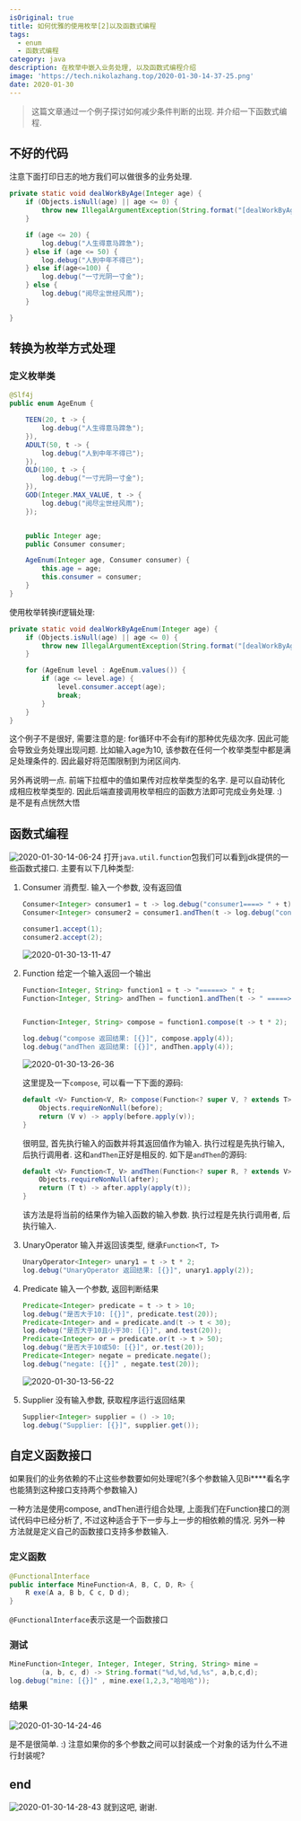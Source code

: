 ```yaml
---
isOriginal: true
title: 如何优雅的使用枚举[2]以及函数式编程
tags:
  - enum
  - 函数式编程
category: java
description: 在枚举中嵌入业务处理, 以及函数式编程介绍
image: 'https://tech.nikolazhang.top/2020-01-30-14-37-25.png'
date: 2020-01-30
---
```


> 这篇文章通过一个例子探讨如何减少条件判断的出现. 并介绍一下函数式编程.

## 不好的代码

注意下面打印日志的地方我们可以做很多的业务处理.

```java
private static void dealWorkByAge(Integer age) {
    if (Objects.isNull(age) || age <= 0) {
        throw new IllegalArgumentException(String.format("[dealWorkByAge]年龄不能为空或小于等于0, age: [%s]", age));
    }

    if (age <= 20) {
        log.debug("人生得意马蹄急");
    } else if (age <= 50) {
        log.debug("人到中年不得已");
    } else if(age<=100) {
        log.debug("一寸光阴一寸金");
    } else {
        log.debug("阅尽尘世经风雨");
    }

}
```

## 转换为枚举方式处理

### 定义枚举类

```java
@Slf4j
public enum AgeEnum {

    TEEN(20, t -> {
        log.debug("人生得意马蹄急");
    }),
    ADULT(50, t -> {
        log.debug("人到中年不得已");
    }),
    OLD(100, t -> {
        log.debug("一寸光阴一寸金");
    }),
    GOD(Integer.MAX_VALUE, t -> {
        log.debug("阅尽尘世经风雨");
    });


    public Integer age;
    public Consumer consumer;

    AgeEnum(Integer age, Consumer consumer) {
        this.age = age;
        this.consumer = consumer;
    }
}
```

使用枚举转换if逻辑处理:

```java
private static void dealWorkByAgeEnum(Integer age) {
    if (Objects.isNull(age) || age <= 0) {
        throw new IllegalArgumentException(String.format("[dealWorkByAge]年龄不能为空或小于等于0, age: [%s]", age));
    }

    for (AgeEnum level : AgeEnum.values()) {
        if (age <= level.age) {
            level.consumer.accept(age);
            break;
        }
    }
}
```

这个例子不是很好, 需要注意的是: for循环中不会有if的那种优先级次序. 因此可能会导致业务处理出现问题. 比如输入age为10, 该参数在任何一个枚举类型中都是满足处理条件的. 因此最好将范围限制到为闭区间内.

另外再说明一点. 前端下拉框中的值如果传对应枚举类型的名字. 是可以自动转化成相应枚举类型的. 因此后端直接调用枚举相应的函数方法即可完成业务处理. :) 是不是有点恍然大悟

## 函数式编程

![2020-01-30-14-06-24](https://tech.nikolazhang.top/2020-01-30-14-06-24.png)
打开`java.util.function`包我们可以看到jdk提供的一些函数式接口. 主要有以下几种类型:

1. Consumer 消费型. 输入一个参数, 没有返回值

    ```java
    Consumer<Integer> consumer1 = t -> log.debug("consumer1====> " + t);
    Consumer<Integer> consumer2 = consumer1.andThen(t -> log.debug("consumer2====> " + t));

    consumer1.accept(1);
    consumer2.accept(2);

    ```

    ![2020-01-30-13-11-47](https://tech.nikolazhang.top/2020-01-30-13-11-47.png)

2. Function 给定一个输入返回一个输出

    ```java
    Function<Integer, String> function1 = t -> "======> " + t;
    Function<Integer, String> andThen = function1.andThen(t -> " =====> andThen: " + t);


    Function<Integer, String> compose = function1.compose(t -> t * 2);

    log.debug("compose 返回结果: [{}]", compose.apply(4));
    log.debug("andThen 返回结果: [{}]", andThen.apply(4));

    ```

    ![2020-01-30-13-26-36](https://tech.nikolazhang.top/2020-01-30-13-26-36.png)

    这里提及一下`compose`, 可以看一下下面的源码:

    ```java
    default <V> Function<V, R> compose(Function<? super V, ? extends T> before) {
        Objects.requireNonNull(before);
        return (V v) -> apply(before.apply(v));
    }
    ```

    很明显, 首先执行输入的函数并将其返回值作为输入. 执行过程是先执行输入, 后执行调用者.
    这和`andThen`正好是相反的. 如下是`andThen`的源码:

    ```java
    default <V> Function<T, V> andThen(Function<? super R, ? extends V> after) {
        Objects.requireNonNull(after);
        return (T t) -> after.apply(apply(t));
    }
    ```

    该方法是将当前的结果作为输入函数的输入参数. 执行过程是先执行调用者, 后执行输入.

3. UnaryOperator 输入并返回该类型, 继承`Function<T, T>`

    ```java
    UnaryOperator<Integer> unary1 = t -> t * 2;
    log.debug("UnaryOperator 返回结果: [{}]", unary1.apply(2));
    ```

4. Predicate 输入一个参数, 返回判断结果

    ```java
    Predicate<Integer> predicate = t -> t > 10;
    log.debug("是否大于10: [{}]", predicate.test(20));
    Predicate<Integer> and = predicate.and(t -> t < 30);
    log.debug("是否大于10且小于30: [{}]", and.test(20));
    Predicate<Integer> or = predicate.or(t -> t > 50);
    log.debug("是否大于10或50: [{}]", or.test(20));
    Predicate<Integer> negate = predicate.negate();
    log.debug("negate: [{}]" , negate.test(20));
    ```

    ![2020-01-30-13-56-22](https://tech.nikolazhang.top/2020-01-30-13-56-22.png)

5. Supplier 没有输入参数, 获取程序运行返回结果

    ```java
    Supplier<Integer> supplier = () -> 10;
    log.debug("Supplier: [{}]", supplier.get());
    ```

## 自定义函数接口

如果我们的业务依赖的不止这些参数要如何处理呢?(多个参数输入见Bi****看名字也能猜到这种接口支持两个参数输入)

一种方法是使用compose, andThen进行组合处理, 上面我们在Function接口的测试代码中已经分析了, 不过这种适合于下一步与上一步的相依赖的情况. 另外一种方法就是定义自己的函数接口支持多参数输入.

### 定义函数

```java
@FunctionalInterface
public interface MineFunction<A, B, C, D, R> {
    R exe(A a, B b, C c, D d);
}
```

`@FunctionalInterface`表示这是一个函数接口

### 测试

```java
MineFunction<Integer, Integer, Integer, String, String> mine =
        (a, b, c, d) -> String.format("%d,%d,%d,%s", a,b,c,d);
log.debug("mine: [{}]" , mine.exe(1,2,3,"哈哈哈"));
```

### 结果

![2020-01-30-14-24-46](https://tech.nikolazhang.top/2020-01-30-14-24-46.png)

是不是很简单. :)
注意如果你的多个参数之间可以封装成一个对象的话为什么不进行封装呢?

## end

![2020-01-30-14-28-43](https://tech.nikolazhang.top/2020-01-30-14-28-43.png)
就到这吧, 谢谢.
